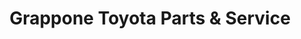 ---
title: "Grappone Toyota Parts & Service"
url: /bow/grappone-toyota-parts-and-service/
shop: car repair
---